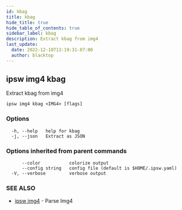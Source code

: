 ```yaml
---
id: kbag
title: kbag
hide_title: true
hide_table_of_contents: true
sidebar_label: kbag
description: Extract kbag from img4
last_update:
  date: 2022-12-10T13:19:31-07:00
  author: blacktop
---
```

## ipsw img4 kbag

Extract kbag from img4

```
ipsw img4 kbag <IMG4> [flags]
```

### Options

```
  -h, --help   help for kbag
  -j, --json   Extract as JSON
```

### Options inherited from parent commands

```
      --color           colorize output
      --config string   config file (default is $HOME/.ipsw.yaml)
  -V, --verbose         verbose output
```

### SEE ALSO

* [ipsw img4](/docs/cli/ipsw/img4)	 - Parse Img4

